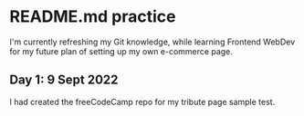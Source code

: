 # README.md practice

I'm currently refreshing my Git knowledge, while learning Frontend WebDev for my future plan of setting up my own e-commerce page.

## Day 1: 9 Sept 2022

I had created the freeCodeCamp repo for my tribute page sample test.
